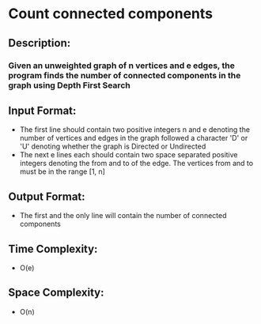 # Count connected components
## Description:
### Given an unweighted graph of n vertices and e edges, the program finds the number of connected components in the graph using Depth First Search
## Input Format:
* The first line should contain two positive integers n and e denoting the number of vertices and edges in the graph followed a character 'D' or 'U' denoting whether the graph is Directed or Undirected
* The next e lines each should contain two space separated positive integers denoting the from and to of the edge. The vertices from and to must be in the range [1, n]
## Output Format:
* The first and the only line will contain the number of connected components
## Time Complexity: 
* O(e)
## Space Complexity: 
* O(n)